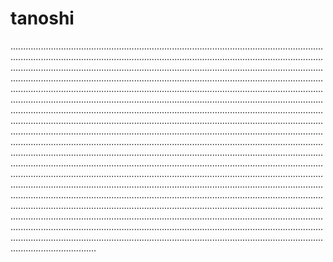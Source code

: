 # tanoshi

......................................................................................................................................................................................................................................................................................................................................................................................................................................................................................................................................................................................................................................................................................................................................................................................................................................................................................................................................................................................................................................................................................................................................................................................................................................................................................................................................................................................................................................................................................................................................................................................................................................................................................................................................................................................................................................................................................................................................................................................................................................................................................................................................................................................................................................................................................................................................................................................................................................................................................